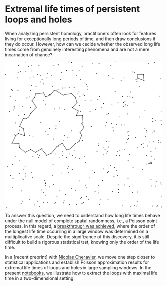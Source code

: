 # Extremal life times of persistent loops and holes


When analyzing persistent homology, practitioners often look for features living for exceptionally long periods of time, and then draw conclusions if they do occur. However, how can we decide whether the observed long life times come from genuinely interesting phenomena and are not a mere incarnation of chance?



<p align="center">
<img src="sca.png" /></a>
</p>


To answer this question, we need to understand how long life times behave under the null model of complete spatial randomness, i.e., a Poisson point process. In this regard, a [breakthrough was achieved](https://projecteuclid.org/euclid.aoap/1504080025), where the order of the longest life time occurring in a large window was determined on a multiplicative scale. Despite the significance of this discovery, it is still difficult to build a rigorous statistical test, knowing only the order of the life time.

In a [recent preprint] with [Nicolas Chenavier](http://www-lmpa.univ-littoral.fr/~chenavier/), we move one step closer to statistical applications and establish Poisson approximation results for extremal life times of loops and holes in large sampling windows. In the present [notebooks](sim.ipynb), we illustrate how to extract the loops with maximal life time in a two-dimensional setting.

